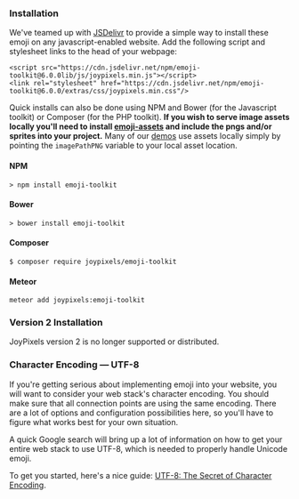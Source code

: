### Installation

We've teamed up with [JSDelivr](https://www.npmjs.com/settings/joypixels/packages) to provide a simple way to install these emoji on any javascript-enabled website. Add the following script and stylesheet links to the head of your webpage:

```
<script src="https://cdn.jsdelivr.net/npm/emoji-toolkit@6.0.0lib/js/joypixels.min.js"></script>
<link rel="stylesheet" href="https://cdn.jsdelivr.net/npm/emoji-toolkit@6.0.0/extras/css/joypixels.min.css"/>
```

Quick installs can also be done using NPM and Bower (for the Javascript toolkit) or Composer (for the PHP toolkit). **If you wish to serve image assets locally you'll need to install [emoji-assets](https://www.github.com/joypixels/emoji-assets) and include the pngs and/or sprites into your project.** Many of our [demos](https://demos.joypixels.com/latest/) use assets locally simply by pointing the `imagePathPNG` variable to your local asset location.

#### NPM
```
> npm install emoji-toolkit
```

#### Bower
```
> bower install emoji-toolkit
```


#### Composer
```
$ composer require joypixels/emoji-toolkit
```

#### Meteor
```
meteor add joypixels:emoji-toolkit
```

### Version 2 Installation
JoyPixels version 2 is no longer supported or distributed.


### Character Encoding &mdash; UTF-8

If you're getting serious about implementing emoji into your website, you will want to consider your web stack's character encoding. You should make sure that all connection points are using the same encoding. There are a lot of options and configuration possibilities here, so you'll have to figure what works best for your own situation. 

A quick Google search will bring up a lot of information on how to get your entire web stack to use UTF-8, which is needed to properly handle Unicode emoji.

To get you started, here's a nice guide: [UTF-8: The Secret of Character Encoding](http://htmlpurifier.org/docs/enduser-utf8.html).
